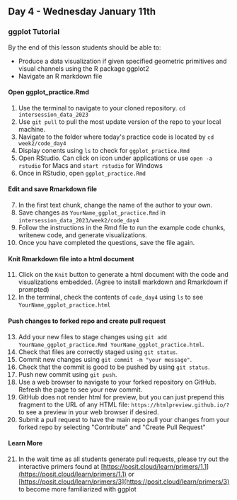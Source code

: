 ## Day 4 - Wednesday January 11th

### ggplot Tutorial

By the end of this lesson students should be able to:
- Produce a data visualization if given specified geometric primitives and visual channels using the R package ggplot2
- Navigate an R markdown file 

#### Open ggplot_practice.Rmd

1. Use the terminal to navigate to your cloned repository. `cd intersession_data_2023`
2. Use `git pull` to pull the most update version of the repo to your local machine.
3. Navigate to the folder where today's practice code is located by `cd week2/code_day4`
4. Display conents using `ls` to check for `ggplot_practice.Rmd`
5. Open RStudio. Can click on icon under applications or use `open -a rstudio` for Macs and `start rstudio` for Windows
6. Once in RStudio, open `ggplot_practice.Rmd`

#### Edit and save Rmarkdown file
7. In the first text chunk, change the name of the author to your own.
8. Save changes as `YourName_ggplot_practice.Rmd` in `intersession_data_2023/week2/code_day4`
9. Follow the instructions in the Rmd file to run the example code chunks, writenew code, and generate visualizations.
10. Once you have completed the questions, save the file again.

#### Knit Rmarkdown file into a html document
11. Click on the `Knit` button to generate a html document with the code and visualizations embedded. (Agree to install markdown and Rmarkdown if prompted)
12. In the terminal, check the contents of `code_day4` using `ls` to see `YourName_ggplot_practice.html`

#### Push changes to forked repo and create pull request
13. Add your new files to stage changes using `git add YourName_ggplot_practice.Rmd YourName_ggplot_practice.html`.
14. Check that files are correctly staged using `git status`.
15. Commit new changes using `git commit -m "your message"`.
16. Check that the commit is good to be pushed by using `git status`.
17. Push new commit using `git push`.
18. Use a web browser to navigate to your forked repository on GitHub. Refresh the page to see your new commit.
19. GitHub does not render html for preview, but you can just prepend this fragment to the URL of any HTML file: `https://htmlpreview.github.io/?` to see a preview in your web browser if desired.
20. Submit a pull request to have the main repo pull your changes from your forked repo by selecting "Contribute" and "Create Pull Request"

#### Learn More
21. In the wait time as all students generate pull requests, please try out the interactive primers found at [https://posit.cloud/learn/primers/1.1](https://posit.cloud/learn/primers/1.1) or [https://posit.cloud/learn/primers/3](https://posit.cloud/learn/primers/3) to become more familiarized with ggplot

